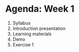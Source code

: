 # Agenda: Week 1 

1. Syllabus
2. Introduction presentation
3. Learning materials
4. Demo
5. Exercise 1




